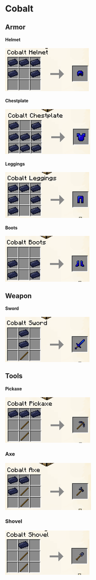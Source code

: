 # Cobalt



## **Armor**

#### Helmet

![](<../../.gitbook/assets/image (93) (1) (1).png>)

#### Chestplate

![](<../../.gitbook/assets/image (65).png>)

#### Leggings

![](<../../.gitbook/assets/image (141) (1).png>)

#### Boots

![](<../../.gitbook/assets/image (94) (1).png>)

## Weapon

#### Sword

![](<../../.gitbook/assets/image (11) (1) (1) (1) (1) (1) (1).png>)

## Tools

#### Pickaxe

![](<../../.gitbook/assets/image (89) (1) (1) (1).png>)

### Axe

#### ![](<../../.gitbook/assets/image (104) (1).png>)

### Shovel

#### ![](<../../.gitbook/assets/image (45).png>)
